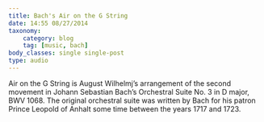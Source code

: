 ```yaml
---
title: Bach's Air on the G String
date: 14:55 08/27/2014
taxonomy:
    category: blog
    tag: [music, bach]
body_classes: single single-post
type: audio
---
```


Air on the G String is August Wilhelmj’s arrangement of the second movement in Johann Sebastian Bach’s Orchestral Suite No. 3 in D major, BWV 1068. The original orchestral suite was written by Bach for his patron Prince Leopold of Anhalt some time between the years 1717 and 1723.
